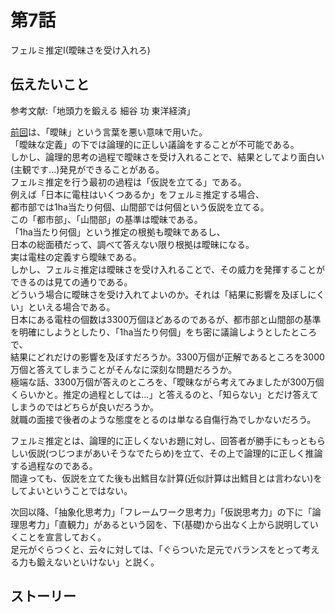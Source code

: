 # 第7話

フェルミ推定I(曖昧さを受け入れろ)  

## 伝えたいこと  

参考文献:「地頭力を鍛える 細谷 功 東洋経済」  

[前回](../6)は、「曖昧」という言葉を悪い意味で用いた。  
「曖昧な定義」の下では論理的に正しい議論をすることが不可能である。  
しかし、論理的思考の過程で曖昧さを受け入れることで、結果としてより面白い(主観です...)発見ができることがある。  
フェルミ推定を行う最初の過程は「仮説を立てる」である。  
例えば「日本に電柱はいくつあるか」をフェルミ推定する場合、  
都市部では1ha当たり何個、山間部では何個という仮説を立てる。  
この「都市部」、「山間部」の基準は曖昧である。  
「1ha当たり何個」という推定の根拠も曖昧であるし、  
日本の総面積だって、調べて答えない限り根拠は曖昧になる。  
実は電柱の定義すら曖昧である。  
しかし、フェルミ推定は曖昧さを受け入れることで、その威力を発揮することができるのは見ての通りである。  
どういう場合に曖昧さを受け入れてよいのか。それは「結果に影響を及ぼしにくい」といえる場合である。  
日本にある電柱の個数は3300万個ほどあるのであるが、都市部と山間部の基準を明確にしようとしたり、「1ha当たり何個」をち密に議論しようとしたところで、  
結果にどれだけの影響を及ぼすだろうか。3300万個が正解であるところを3000万個と答えてしまうことがそんなに深刻な問題だろうか。  
極端な話、3300万個が答えのところを、「曖昧ながら考えてみましたが300万個くらいかと。推定の過程としては...」と答えるのと、「知らない」とだけ答えてしまうのではどちらが良いだろうか。  
就職の面接で後者のような態度をとるのは単なる自傷行為でしかないだろう。  

フェルミ推定とは、論理的に正しくないお題に対し、回答者が勝手にもっともらしい仮説(つじつまがあいそうなでたらめ)を立て、その上で論理的に正しく推論する過程なのである。  
間違っても、仮説を立てた後も出鱈目な計算(近似計算は出鱈目とは言わない)をしてよいということではない。  

次回以降、「抽象化思考力」「フレームワーク思考力」「仮説思考力」の下に「論理思考力」「直観力」があるという図を、下(基礎)から出なく上から説明していくことを宣言しておく。  
足元がぐらつくと、云々に対しては、「ぐらついた足元でバランスをとって考える力も鍛えないといけない」と説く。


## ストーリー
